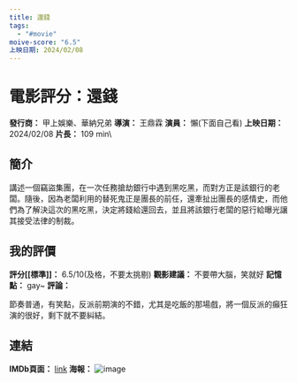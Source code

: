 ```yaml
---
title: 還錢
tags:
  - "#movie"
moive-score: "6.5"
上映日期: 2024/02/08
---
```


# 電影評分：還錢
**發行商：** 甲上娛樂、華納兄弟
**導演：** 王鼎霖
**演員：** 懶(下面自己看)
**上映日期：** 2024/02/08
**片長：** 109 min\ 

## 簡介
講述一個竊盜集團，在一次任務搶劫銀行中遇到黑吃黑，而對方正是該銀行的老闆。隨後，因為老闆利用的替死鬼正是團長的前任，還牽扯出團長的感情史，而他們為了解決這次的黑吃黑，決定將錢給還回去，並且將該銀行老闆的惡行給曝光讓其接受法律的制裁。


## 我的評價
**評分[[標準]]：** 6.5/10(及格，不要太挑剔)
**觀影建議：** 不要帶大腦，笑就好
**記憶點：** gay~
**評論：** 

節奏普通，有笑點，反派前期演的不錯，尤其是吃飯的那場戲，將一個反派的癲狂演的很好，剩下就不要糾結。

## 連結
**IMDb頁面：** [link](https://www.imdb.com/title/tt30698096/)
**海報：** 
![image](image/%E3%80%90%E7%94%B2%E4%B8%8A%E5%A8%9B%E6%A8%82%E6%8F%90%E4%BE%9B%E3%80%91%E9%82%84%E9%8C%A2%E6%AD%A3%E5%BC%8F%E6%B5%B7%E5%A0%B1.jpg)